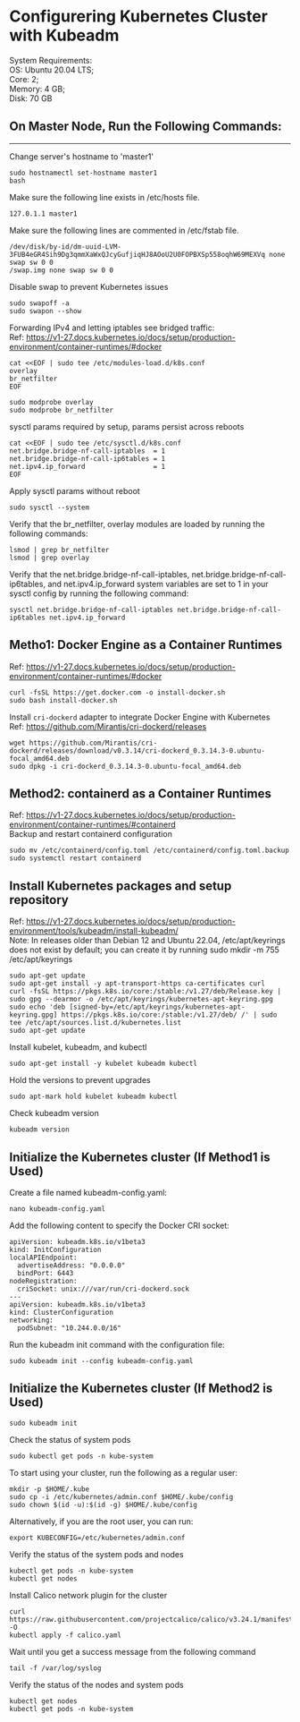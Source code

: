 # Configurering Kubernetes Cluster with Kubeadm

System Requirements:  
OS: Ubuntu 20.04 LTS;  
Core: 2;  
Memory: 4 GB;  
Disk: 70 GB

On Master Node, Run the Following Commands:
-------------------------------------------
-------------------------------------------
Change server's hostname to 'master1'
```
sudo hostnamectl set-hostname master1
bash
```

Make sure the following line exists in /etc/hosts file.
```
127.0.1.1 master1
```

Make sure the following lines are commented in /etc/fstab file.
```
/dev/disk/by-id/dm-uuid-LVM-3FUB4eGR4Sih9Dg3qmmXaWxQJcyGufjiqHJ8AOoU2U0FOPBXSp558oqhW69MEXVq none swap sw 0 0
/swap.img none swap sw 0 0
```

Disable swap to prevent Kubernetes issues
```
sudo swapoff -a
sudo swapon --show
```

Forwarding IPv4 and letting iptables see bridged traffic:  
Ref: https://v1-27.docs.kubernetes.io/docs/setup/production-environment/container-runtimes/#docker
```
cat <<EOF | sudo tee /etc/modules-load.d/k8s.conf
overlay
br_netfilter
EOF
```
```
sudo modprobe overlay
sudo modprobe br_netfilter
```
sysctl params required by setup, params persist across reboots
```
cat <<EOF | sudo tee /etc/sysctl.d/k8s.conf
net.bridge.bridge-nf-call-iptables  = 1
net.bridge.bridge-nf-call-ip6tables = 1
net.ipv4.ip_forward                 = 1
EOF
```
Apply sysctl params without reboot
```
sudo sysctl --system
```
Verify that the br_netfilter, overlay modules are loaded by running the following commands:
```
lsmod | grep br_netfilter
lsmod | grep overlay
```
Verify that the net.bridge.bridge-nf-call-iptables, net.bridge.bridge-nf-call-ip6tables, and net.ipv4.ip_forward system variables are set to 1 in your sysctl config by running the following command:
```
sysctl net.bridge.bridge-nf-call-iptables net.bridge.bridge-nf-call-ip6tables net.ipv4.ip_forward
```


Metho1: Docker Engine as a Container Runtimes
---------------------------------------
Ref: https://v1-27.docs.kubernetes.io/docs/setup/production-environment/container-runtimes/#docker
```
curl -fsSL https://get.docker.com -o install-docker.sh
sudo bash install-docker.sh
```
Install ```cri-dockerd``` adapter to integrate Docker Engine with Kubernetes  
Ref: https://github.com/Mirantis/cri-dockerd/releases
```
wget https://github.com/Mirantis/cri-dockerd/releases/download/v0.3.14/cri-dockerd_0.3.14.3-0.ubuntu-focal_amd64.deb
sudo dpkg -i cri-dockerd_0.3.14.3-0.ubuntu-focal_amd64.deb
```

Method2: containerd as a Container Runtimes
-------------------------------------------
Ref: https://v1-27.docs.kubernetes.io/docs/setup/production-environment/container-runtimes/#containerd  
Backup and restart containerd configuration
```
sudo mv /etc/containerd/config.toml /etc/containerd/config.toml.backup
sudo systemctl restart containerd
````




Install Kubernetes packages and setup repository
------------------------------------------------
Ref: https://v1-27.docs.kubernetes.io/docs/setup/production-environment/tools/kubeadm/install-kubeadm/  
Note: In releases older than Debian 12 and Ubuntu 22.04, /etc/apt/keyrings does not exist by default; you can create it by running sudo mkdir -m 755 /etc/apt/keyrings
```
sudo apt-get update
sudo apt-get install -y apt-transport-https ca-certificates curl
curl -fsSL https://pkgs.k8s.io/core:/stable:/v1.27/deb/Release.key | sudo gpg --dearmor -o /etc/apt/keyrings/kubernetes-apt-keyring.gpg
sudo echo 'deb [signed-by=/etc/apt/keyrings/kubernetes-apt-keyring.gpg] https://pkgs.k8s.io/core:/stable:/v1.27/deb/ /' | sudo tee /etc/apt/sources.list.d/kubernetes.list
sudo apt-get update
```

Install kubelet, kubeadm, and kubectl
```
sudo apt-get install -y kubelet kubeadm kubectl
```

Hold the versions to prevent upgrades
```
sudo apt-mark hold kubelet kubeadm kubectl
```

Check kubeadm version
```
kubeadm version
```


Initialize the Kubernetes cluster (If Method1 is Used)
-------------------------------------------------------------------------------
Create a file named kubeadm-config.yaml:
```
nano kubeadm-config.yaml
```
Add the following content to specify the Docker CRI socket:
```
apiVersion: kubeadm.k8s.io/v1beta3
kind: InitConfiguration
localAPIEndpoint:
  advertiseAddress: "0.0.0.0"
  bindPort: 6443
nodeRegistration:
  criSocket: unix:///var/run/cri-dockerd.sock
---
apiVersion: kubeadm.k8s.io/v1beta3
kind: ClusterConfiguration
networking:
  podSubnet: "10.244.0.0/16"
```
Run the kubeadm init command with the configuration file:
```
sudo kubeadm init --config kubeadm-config.yaml
```

Initialize the Kubernetes cluster (If Method2 is Used)
----------------------------------------------------------------------------
```
sudo kubeadm init
```

Check the status of system pods
```
sudo kubectl get pods -n kube-system
```

To start using your cluster, run the following as a regular user:
```
mkdir -p $HOME/.kube
sudo cp -i /etc/kubernetes/admin.conf $HOME/.kube/config
sudo chown $(id -u):$(id -g) $HOME/.kube/config
```

Alternatively, if you are the root user, you can run:
```
export KUBECONFIG=/etc/kubernetes/admin.conf
```

Verify the status of the system pods and nodes
```
kubectl get pods -n kube-system
kubectl get nodes
```

Install Calico network plugin for the cluster
```
curl https://raw.githubusercontent.com/projectcalico/calico/v3.24.1/manifests/calico.yaml -O
kubectl apply -f calico.yaml
```

Wait until you get a success message from the following command
```
tail -f /var/log/syslog
```

Verify the status of the nodes and system pods
```
kubectl get nodes
kubectl get pods -n kube-system
```
